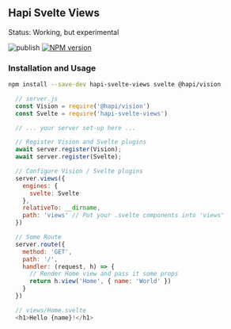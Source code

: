 ## Hapi Svelte Views

Status: Working, but experimental

![publish](https://github.com/antony/hapi-svelte-views/workflows/publish/badge.svg)
[![NPM version](https://img.shields.io/npm/v/hapi-svelte-views.svg)](https://www.npmjs.com/package/hapi-svelte-views)

### Installation and Usage

```bash
npm install --save-dev hapi-svelte-views svelte @hapi/vision
```

```js
  // server.js
  const Vision = require('@hapi/vision')
  const Svelte = require('hapi-svelte-views')

  // ... your server set-up here ...

  // Register Vision and Svelte plugins
  await server.register(Vision);
  await server.register(Svelte);

  // Configure Vision / Svelte plugins
  server.views({
    engines: {
      svelte: Svelte
    },
    relativeTo: __dirname,
    path: 'views' // Put your .svelte components into 'views'
  })

  // Some Route
  server.route({
    method: 'GET',
    path: '/',
    handler: (request, h) => {
      // Render Home view and pass it some props
      return h.view('Home', { name: 'World' })
    }
  })
```

```js
  // views/Home.svelte
  <h1>Hello {name}!</h1>
```